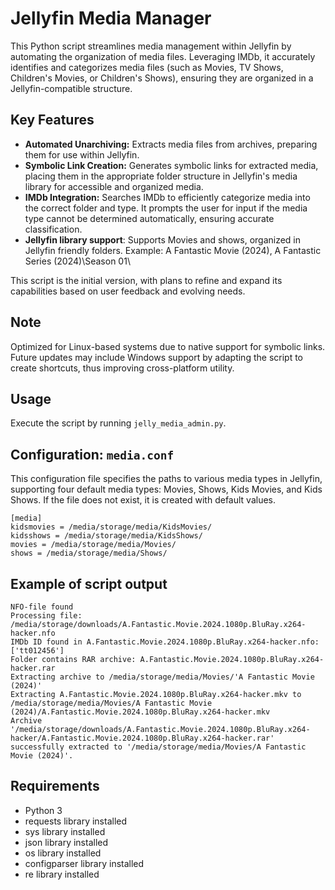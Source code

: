 # Jellyfin Media Manager
This Python script streamlines media management within Jellyfin by automating the organization of media files. Leveraging IMDb, it accurately identifies and categorizes media files (such as Movies, TV Shows, Children's Movies, or Children's Shows), ensuring they are organized in a Jellyfin-compatible structure.


## Key Features
- **Automated Unarchiving:** Extracts media files from archives, preparing them for use within Jellyfin.
- **Symbolic Link Creation:** Generates symbolic links for extracted media, placing them in the appropriate folder structure in Jellyfin's media library for accessible and organized media.
- **IMDb Integration:** Searches IMDb to efficiently categorize media into the correct folder and type. It prompts the user for input if the media type cannot be determined automatically, ensuring accurate classification.
- **Jellyfin library support**: Supports Movies and shows, organized in Jellyfin friendly folders. Example: A Fantastic Movie (2024), A Fantastic Series (2024)\Season 01\ 

This script is the initial version, with plans to refine and expand its capabilities based on user feedback and evolving needs.


## Note
Optimized for Linux-based systems due to native support for symbolic links. Future updates may include Windows support by adapting the script to create shortcuts, thus improving cross-platform utility.


## Usage
Execute the script by running `jelly_media_admin.py`.


## Configuration: `media.conf`
This configuration file specifies the paths to various media types in Jellyfin, supporting four default media types: Movies, Shows, Kids Movies, and Kids Shows.
If the file does not exist, it is created with default values. 

```
[media]
kidsmovies = /media/storage/media/KidsMovies/
kidsshows = /media/storage/media/KidsShows/
movies = /media/storage/media/Movies/
shows = /media/storage/media/Shows/
```


## Example of script output
```
NFO-file found
Processing file: /media/storage/downloads/A.Fantastic.Movie.2024.1080p.BluRay.x264-hacker.nfo
IMDb ID found in A.Fantastic.Movie.2024.1080p.BluRay.x264-hacker.nfo: ['tt012456']
Folder contains RAR archive: A.Fantastic.Movie.2024.1080p.BluRay.x264-hacker.rar
Extracting archive to /media/storage/media/Movies/'A Fantastic Movie (2024)'
Extracting A.Fantastic.Movie.2024.1080p.BluRay.x264-hacker.mkv to /media/storage/media/Movies/A Fantastic Movie (2024)/A.Fantastic.Movie.2024.1080p.BluRay.x264-hacker.mkv
Archive '/media/storage/downloads/A.Fantastic.Movie.2024.1080p.BluRay.x264-hacker/A.Fantastic.Movie.2024.1080p.BluRay.x264-hacker.rar' successfully extracted to '/media/storage/media/Movies/A Fantastic Movie (2024)'.
```


## Requirements
- Python 3 
- requests library installed 
- sys library installed 
- json library installed
- os library installed
- configparser library installed
- re library installed
